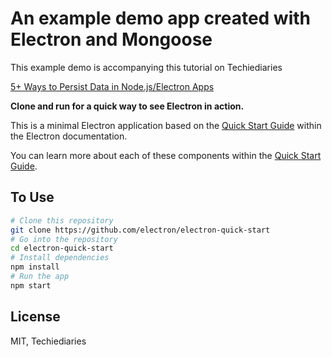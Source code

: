 # An example demo app created with Electron and Mongoose 

This example demo is accompanying this tutorial on Techiediaries 

[5+ Ways to Persist Data in Node.js/Electron Apps](https://www.techiediaries.com/electron-data-persistence/)

**Clone and run for a quick way to see Electron in action.**

This is a minimal Electron application based on the [Quick Start Guide](http://electron.atom.io/docs/tutorial/quick-start) within the Electron documentation.


You can learn more about each of these components within the [Quick Start Guide](http://electron.atom.io/docs/tutorial/quick-start).

## To Use


```bash
# Clone this repository
git clone https://github.com/electron/electron-quick-start
# Go into the repository
cd electron-quick-start
# Install dependencies
npm install
# Run the app
npm start
```


## License

MIT, Techiediaries  